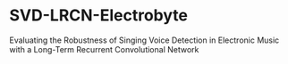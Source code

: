 # SVD-LRCN-Electrobyte
Evaluating the Robustness of Singing Voice Detection in Electronic Music with a Long-Term Recurrent Convolutional Network
